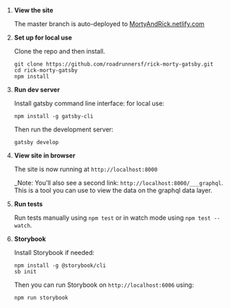 1.  **View the site**

    The master branch is auto-deployed to [MortyAndRick.netlify.com](https://mortyandrick.netlify.com)

1.  **Set up for local use**

    Clone the repo and then install.

    ```
    git clone https://github.com/roadrunnersf/rick-morty-gatsby.git
    cd rick-morty-gatsby
    npm install
    ```

1.  **Run dev server**

    Install gatsby command line interface: for local use:

    `npm install -g gatsby-cli`

    Then run the development server:

    `gatsby develop`

1.  **View site in browser**

    The site is now running at `http://localhost:8000`

    \_Note: You'll also see a second link: `http://localhost:8000/___graphql`. This is a tool you can use to view the data on the graphql data layer.

1.  **Run tests**

    Run tests manually using `npm test` or in watch mode using `npm test --watch`.

1.  **Storybook**

    Install Storybook if needed:

    ```
    npm install -g @storybook/cli
    sb init
    ```

    Then you can run Storybook on `http://localhost:6006` using:

    ```
    npm run storybook
    ```
